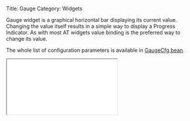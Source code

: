 Title: Gauge
Category: Widgets

Gauge widget is a graphical horizontal bar displaying its current value.
Changing the value itself results in a simple way to display a Progress Indicator.
As with most AT widgets value binding is the preferred way to change its value.

<script src='%SNIPPETS_SERVER_URL%/snippets/github.com/ariatemplates/documentation-code/snippets/widgets/gauge/Snippet.tpl?lang=at'></script>

The whole list of configuration parameters is available in [GaugeCfg bean](http://ariatemplates.com/api/#aria.widgets.CfgBeans:GaugeCfg).

<iframe class='samples' src='%SNIPPETS_SERVER_URL%/samples/github.com/ariatemplates/documentation-code/samples/widgets/gauge/' ></iframe>